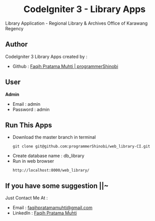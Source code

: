<h1 align="center">CodeIgniter 3 - Library Apps</h1>
<p>Library Application - Regional Library & Archives Office of Karawang Regency</p>

## Author
CodeIgniter 3 Library Apps created by :

- Github : <a href="https://github.com/programmerShinobi"> Faqih Pratama Muhti | programmerShinobi </a>

## User
**Admin**
- Email     : admin
- Password  : admin


## Run This Apps
- Download the master branch in terminal
  ``` 
  git clone git@github.com:programmerShinobi/web_library-CI.git
  ```
- Create database name : db_library
- Run in web browser
  ```
  http://localhost:8000/web_library/
  ```


## If you have some suggestion ||~
Just Contact Me At :
- Email     : <a href="mailto:faqihpratamamuhti@gmail.com">faqihpratamamuhti@gmail.com</a>
- LinkedIn  : <a href="https://www.linkedin.com/in/faqih-pratama-muhti-9a75a2130/">Faqih Pratama Muhti</a>
